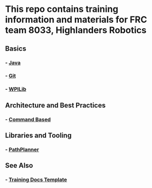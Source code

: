 # This repo contains training information and materials for FRC team 8033, Highlanders Robotics

## Basics

### - [Java](Java.md)

### - [Git](BasicGit.md)

### - [WPILib](WPILib.md)

## Architecture and Best Practices

### - [Command Based](CommandBased.md)

## Libraries and Tooling

### - [PathPlanner](PathPlanner.md)

## See Also

### - [Training Docs Template](Template.md)
